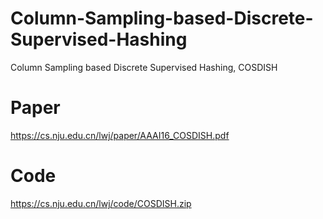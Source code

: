 # Column-Sampling-based-Discrete-Supervised-Hashing
Column Sampling based Discrete Supervised Hashing, COSDISH
# Paper
https://cs.nju.edu.cn/lwj/paper/AAAI16_COSDISH.pdf
# Code
https://cs.nju.edu.cn/lwj/code/COSDISH.zip
